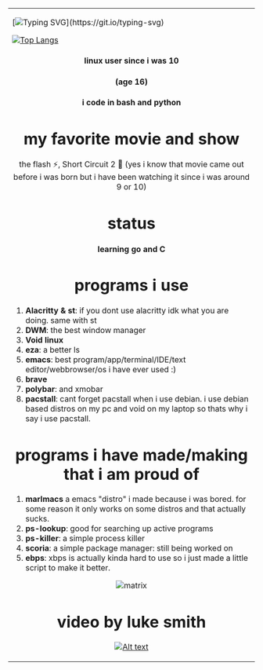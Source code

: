 <table>
  <tr>
    <td valign="center">

   [![Typing SVG](https://readme-typing-svg.demolab.com/?lines=Hi,;this+is+my+profile.;i+make+things.)](https://git.io/typing-svg)



   [![Top Langs](https://github-readme-stats.vercel.app/api/top-langs/?username=hexisXz&layout=compact&theme=vision-friendly-dark)](https://github.com/anuraghazra/github-readme-stats)   

   </div>

   <div align="center">

   #### linux user since i was 10
   #### (age 16)


   #### i code in bash and python
   </div>

   <div align="center">

   # my favorite movie and show
 
   the flash ⚡, Short Circuit 2 🤖 (yes i know that movie came out before i was born but i have been watching it since i was around 9 or 10)
   </div>

  <div align="center">

  # status

  #### learning go and C
  </div>



  <div align="center">

  # programs i use
  </div>

  1) **Alacritty & st**: if you dont use alacritty idk what you are doing. same with st
  2) **DWM**: the best window manager
  3) **Void linux**
  4) **eza**: a better ls
  5) **emacs**: best program/app/terminal/IDE/text editor/webbrowser/os i have ever used :)
  6) **brave**
  7) **polybar**: and xmobar
  8) **pacstall**: cant forget pacstall when i use debian. i use debian based distros on my pc and void on my laptop so thats why i say i use pacstall. 


  <div align="center">

  # programs i have made/making that i am proud of
  </div>

  1) **marlmacs** a emacs "distro" i made because i was bored. for some reason it only works on some distros and that actually sucks.
  2) **ps-lookup**: good for searching up active programs
  3) **ps-killer**: a simple process killer
  4) **scoria**: a simple package manager: still being worked on
  5) **ebps**: xbps is actually kinda hard to use so i just made a little script to make it better.
  <div align="center">
 
  ![matrix](https://github.com/hexisXz/hexisXz/assets/71829613/577b1660-9340-40ac-9a30-b5e78ac5cea7)



  # video by luke smith 
  [![Alt text](https://imgs.search.brave.com/wS_kIuCGcAcvy4Z_vn8DGQop-XvLZWVuCxMsj_-G9Us/rs:fit:200:200:1/g:ce/aHR0cHM6Ly9pLnl0/aW1nLmNvbS92aS80/YmV6bDVnWEFjZy9t/YXhyZXNkZWZhdWx0/LmpwZw)](https://www.youtube.com/watch?v=4bezl5gXAcg)

  </div>
